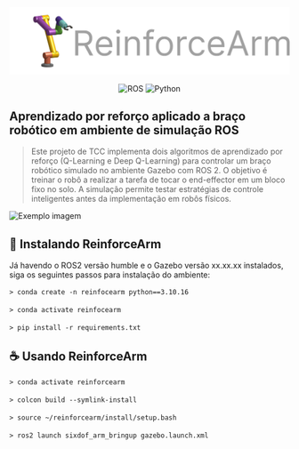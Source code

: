 <p align="center">

<img src=utils/reinforce_arm.png alt="Exemplo imagem">

</p>

<div align="center">

![ROS](https://img.shields.io/badge/ros-%230A0FF9.svg?style=for-the-badge&logo=ros&logoColor=white)
![Python](https://img.shields.io/badge/python-3670A0?style=for-the-badge&logo=python&logoColor=ffdd54)

</div>

## Aprendizado por reforço aplicado a braço robótico em ambiente de simulação ROS

> Este projeto de TCC implementa dois algoritmos de aprendizado por reforço (Q-Learning e Deep Q-Learning) para controlar um braço robótico simulado no ambiente Gazebo com ROS 2. O objetivo é treinar o robô a realizar a tarefa de tocar o end-effector em um bloco fixo no solo. A simulação permite testar estratégias de controle inteligentes antes da implementação em robôs físicos.


<img src="utils/treinamento.gif" alt="Exemplo imagem">

## 🚀 Instalando ReinforceArm

Já havendo o ROS2 versão humble e o Gazebo versão xx.xx.xx instalados, siga os seguintes passos para instalação do ambiente:

```
> conda create -n reinfocearm python==3.10.16

> conda activate reinfocearm

> pip install -r requirements.txt
```

## ☕ Usando ReinforceArm

```
> conda activate reinforcearm

> colcon build --symlink-install

> source ~/reinforcearm/install/setup.bash

> ros2 launch sixdof_arm_bringup gazebo.launch.xml 
```
